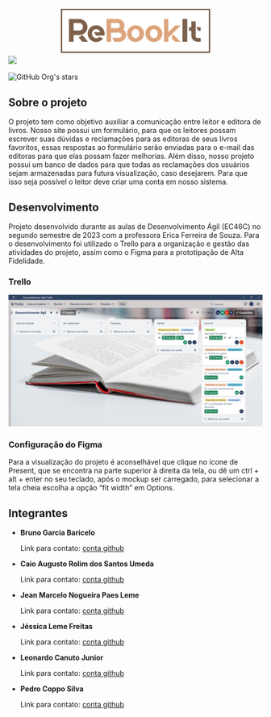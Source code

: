 <div align='center'>
  <img src='img/logo.png' width='300'>
</div>

<img src='https://img.shields.io/static/v1?label=STATUS&message=EM%20DESENVOLVIMENTO&color=GREEN&style=for-the-badge'>

![GitHub Org's stars](https://img.shields.io/github/stars/camilafernanda?style=social)

## Sobre o projeto
O projeto tem como objetivo auxiliar a comunicação entre leitor e editora de livros. Nosso site possui um formulário, para que os leitores possam escrever suas dúvidas e reclamações para as editoras de seus livros favoritos, essas respostas ao formulário serão enviadas para o e-mail das editoras para que elas possam fazer melhorias.
Além disso, nosso projeto possui um banco de dados para que todas as reclamações dos usuários sejam armazenadas para futura visualização, caso desejarem. Para que isso seja possível o leitor deve criar uma conta em nosso sistema.

## Desenvolvimento
Projeto desenvolvido durante as aulas de Desenvolvimento Ágil (EC46C) no segundo semestre de 2023 com a professora Erica Ferreira de Souza. Para o desenvolvimento foi utilizado o Trello para a organização e gestão das atividades do projeto, assim como o Figma para a prototipação de Alta Fidelidade.

### Trello
<div align='center'>
 <img src='img/Trello.png' width='800'>
</div>

### Configuração do Figma
Para a visualização do projeto é aconselhável que clique no ícone de Present, que se encontra na parte superior à direita da tela, ou dê um ctrl + alt + enter no seu teclado, após o mockup ser carregado, para selecionar a tela cheia escolha a opção “fit width” em Options.
  
## Integrantes

* __Bruno Garcia Baricelo__

    Link para contato: [conta github](https://github.com/Gnordh1)

* __Caio Augusto Rolim dos Santos Umeda__

    Link para contato: [conta github](https://github.com/CaioUmeda)
  
* __Jean Marcelo Nogueira Paes Leme__

  Link para contato: [conta github](https://github.com/JeanMNP)

* __Jéssica Leme Freitas__

  Link para contato: [conta github](https://github.com/jekkaleeme)
  
* __Leonardo Canuto Junior__

  Link para contato: [conta github](https://github.com/leonardocjr)
  
* __Pedro Coppo Silva__

    Link para contato: [conta github](https://github.com/Pedrada66)